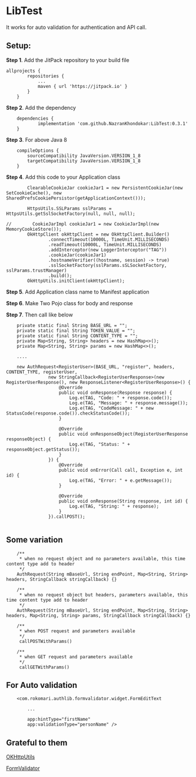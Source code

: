 # LibTest

It works for auto validation for authentication and API call.

## Setup:
**Step 1**. Add the JitPack repository to your build file

```
allprojects {
		repositories {
			...
			maven { url 'https://jitpack.io' }
		}
	}
```
**Step 2**. Add the dependency

```
	dependencies {
	        implementation 'com.github.NazranKhondokar:LibTest:0.3.1'
	}
```
**Step 3**. For above Java 8

```
    compileOptions {
        sourceCompatibility JavaVersion.VERSION_1_8
        targetCompatibility JavaVersion.VERSION_1_8
    }
```
**Step 4**. Add this code to your Application class

```
        ClearableCookieJar cookieJar1 = new PersistentCookieJar(new SetCookieCache(), new SharedPrefsCookiePersistor(getApplicationContext()));

        HttpsUtils.SSLParams sslParams = HttpsUtils.getSslSocketFactory(null, null, null);

//        CookieJarImpl cookieJar1 = new CookieJarImpl(new MemoryCookieStore());
        OkHttpClient okHttpClient = new OkHttpClient.Builder()
                .connectTimeout(10000L, TimeUnit.MILLISECONDS)
                .readTimeout(10000L, TimeUnit.MILLISECONDS)
                .addInterceptor(new LoggerInterceptor("TAG"))
                .cookieJar(cookieJar1)
                .hostnameVerifier((hostname, session) -> true)
                .sslSocketFactory(sslParams.sSLSocketFactory, sslParams.trustManager)
                .build();
        OkHttpUtils.initClient(okHttpClient);
```
**Step 5**. Add Application class name to Manifest application

**Step 6**. Make Two Pojo class for body and response

**Step 7**. Then call like below

```
    private static final String BASE_URL = "";
    private static final String TOKEN_VALUE = "";
    private static final String CONTENT_TYPE = "";
    private Map<String, String> headers = new HashMap<>();
    private Map<String, String> params = new HashMap<>();
    
    ....
    
    new AuthRequest<RegisterUser>(BASE_URL, "register", headers, CONTENT_TYPE, registerUser,
                new StringCallback<RegisterUserResponse>(new RegisterUserResponse(), new ResponseListener<RegisterUserResponse>() {
                    @Override
                    public void onResponse(Response response) {
                        Log.e(TAG, "Code: " + response.code());
                        Log.e(TAG, "Message: " + response.message());
                        Log.e(TAG, "CodeMessage: " + new StatusCode(response.code()).checkStatusCode());
                    }

                    @Override
                    public void onResponseObject(RegisterUserResponse responseObject) {
                        Log.e(TAG, "Status: " + responseObject.getStatus());
                    }
                }) {
                    @Override
                    public void onError(Call call, Exception e, int id) {
                        Log.e(TAG, "Error: " + e.getMessage());
                    }

                    @Override
                    public void onResponse(String response, int id) {
                        Log.e(TAG, "String: " + response);
                    }
                }).callPOST();
    
```

## Some variation

```
    /**
     * when no request object and no parameters available, this time content type add to header
     */
    AuthRequest(String mBaseUrl, String endPoint, Map<String, String> headers, StringCallback stringCallback) {}
```
```
    /**
     * when no request object but headers, parameters available, this time content type add to header
     */
    AuthRequest(String mBaseUrl, String endPoint, Map<String, String> headers, Map<String, String> params, StringCallback stringCallback) {}
```
```
    /**
     * when POST request and parameters available
     */
     callPOSTWithParams()
```
```
    /**
     * when GET request and parameters available
     */
     callGETWithParams()
```
## For Auto validation

```
    <com.rokomari.authlib.formvalidator.widget.FormEditText
    
        ...
        
        app:hintType="firstName"
        app:validationType="personName" />
```
## Grateful to them

[OKHttpUtils](https://github.com/hongyangAndroid/okhttputils)

[FormValidator](https://github.com/ShabanKamell/FormValidator)
